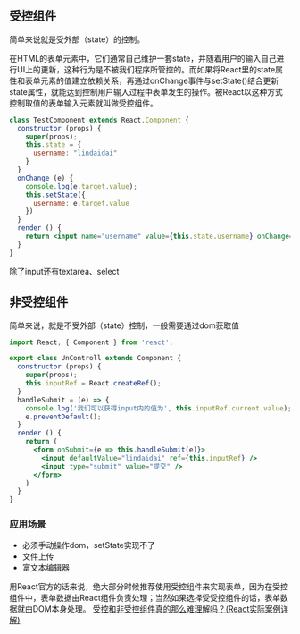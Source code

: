 ## 受控组件
简单来说就是受外部（state）的控制。

在HTML的表单元素中，它们通常自己维护一套state，并随着用户的输入自己进行UI上的更新，这种行为是不被我们程序所管控的。而如果将React里的state属性和表单元素的值建立依赖关系，再通过onChange事件与setState()结合更新state属性，就能达到控制用户输入过程中表单发生的操作。被React以这种方式控制取值的表单输入元素就叫做受控组件。
```jsx
class TestComponent extends React.Component {
  constructor (props) {
    super(props);
    this.state = {
      username: "lindaidai"
    }
  }
  onChange (e) {
    console.log(e.target.value);
    this.setState({
      username: e.target.value
    })
  }
  render () {
    return <input name="username" value={this.state.username} onChange={(e) => this.onChange(e)} />
  }
}
```
除了input还有textarea、select
## 非受控组件
简单来说，就是不受外部（state）控制，一般需要通过dom获取值
```jsx
import React, { Component } from 'react';

export class UnControll extends Component {
  constructor (props) {
    super(props);
    this.inputRef = React.createRef();
  }
  handleSubmit = (e) => {
    console.log('我们可以获得input内的值为', this.inputRef.current.value);
    e.preventDefault();
  }
  render () {
    return (
      <form onSubmit={e => this.handleSubmit(e)}>
        <input defaultValue="lindaidai" ref={this.inputRef} />
        <input type="submit" value="提交" />
      </form>
    )
  }
}

```
### 应用场景
- 必须手动操作dom，setState实现不了
- 文件上传
- 富文本编辑器

用React官方的话来说，绝大部分时候推荐使用受控组件来实现表单，因为在受控组件中，表单数据由React组件负责处理；当然如果选择受受控组件的话，表单数据就由DOM本身处理。
[受控和非受控组件真的那么难理解吗？(React实际案例详解)](https://juejin.cn/post/6858276396968951822)
